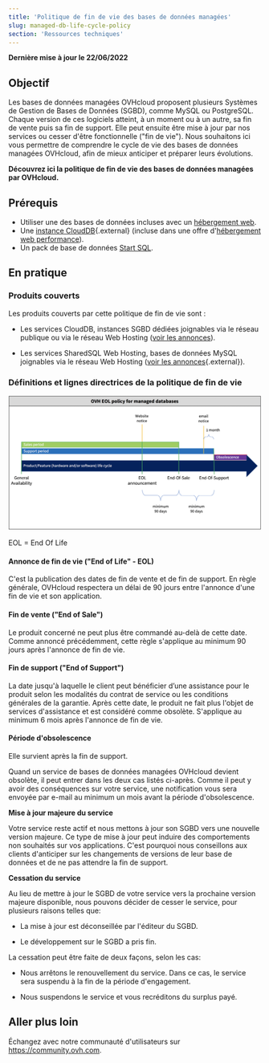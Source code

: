 ```yaml
---
title: 'Politique de fin de vie des bases de données managées'
slug: managed-db-life-cycle-policy
section: 'Ressources techniques'
---
```


**Dernière mise à jour le 22/06/2022**

## Objectif

Les bases de données managées OVHcloud proposent plusieurs Systèmes de Gestion de Bases de Données (SGBD), comme MySQL ou PostgreSQL. Chaque version de ces logiciels atteint, à un moment ou à un autre, sa fin de vente puis sa fin de support. Elle peut ensuite être mise à jour par nos services ou cesser d'être fonctionnelle ("fin de vie"). Nous souhaitons ici vous permettre de comprendre le cycle de vie des bases de données managées OVHcloud, afin de mieux anticiper et préparer leurs évolutions.

**Découvrez ici la politique de fin de vie des bases de données managées par OVHcloud.**

## Prérequis

- Utiliser une des bases de données incluses avec un [hébergement web](https://www.ovhcloud.com/fr/web-hosting/).
- Une [instance CloudDB](https://www.ovh.com/fr/cloud/cloud-databases/){.external} (incluse dans une offre d'[hébergement web performance](https://www.ovhcloud.com/fr/web-hosting/)).
- Un pack de base de données [Start SQL](https://www.ovhcloud.com/fr/web-hosting/options/start-sql/).

## En pratique

### Produits couverts

Les produits couverts par cette politique de fin de vie sont :

- Les services CloudDB, instances SGBD dédiées joignables via le réseau publique ou via le réseau Web Hosting  ([voir les annonces](../clouddb-eos-eol/)).

- Les services SharedSQL Web Hosting, bases de données MySQL joignables via le réseau Web Hosting ([voir les annonces](https://docs.ovh.com/fr/hosting/sql_eos_eol/){.external}).

### Définitions et lignes directrices de la politique de fin de vie

![timeline](images/ovh.eol.policy.timeline.png)

EOL = End Of Life

#### Annonce de fin de vie ("End of Life" - EOL)

C'est la publication des dates de fin de vente et de fin de support. En règle générale, OVHcloud respectera un délai de 90 jours entre l'annonce d'une fin de vie et son application.

#### Fin de vente ("End of Sale")

Le produit concerné ne peut plus être commandé au-delà de cette date. Comme annoncé précédemment, cette règle s'applique au minimum 90 jours après l'annonce de fin de vie.

#### Fin de support ("End of Support")

La date jusqu'à laquelle le client peut bénéficier d’une assistance pour le produit selon les modalités du contrat de service ou les conditions générales de la garantie.
Après cette date, le produit ne fait plus l'objet de services d'assistance et est considéré comme obsolète.
S'applique au minimum 6 mois après l'annonce de fin de vie.

#### Période d'obsolescence

Elle survient après la fin de support.

Quand un service de bases de données managées OVHcloud devient obsolète, il peut entrer dans les deux cas listés ci-après.
Comme il peut y avoir des conséquences sur votre service, une notification vous sera envoyée par e-mail au minimum un mois avant la période d'obsolescence.

**Mise à jour majeure du service**

Votre service reste actif et nous mettons à jour son SGBD vers une nouvelle version majeure.
Ce type de mise à jour peut induire des comportements non souhaités sur vos applications. C'est pourquoi nous conseillons aux clients d'anticiper sur les changements de versions de leur base de données et de ne pas attendre la fin de support.

**Cessation du service**

Au lieu de mettre à jour le SGBD de votre service vers la prochaine version majeure disponible, nous pouvons décider de cesser le service, pour plusieurs raisons telles que:

- La mise à jour est déconseillée par l'éditeur du SGBD.

- Le développement sur le SGBD a pris fin.

La cessation peut être faite de deux façons, selon les cas:

- Nous arrêtons le renouvellement du service. Dans ce cas, le service sera suspendu à la fin de la période d'engagement.

- Nous suspendons le service et vous recréditons du surplus payé.

## Aller plus loin

Échangez avec notre communauté d'utilisateurs sur <https://community.ovh.com>.
